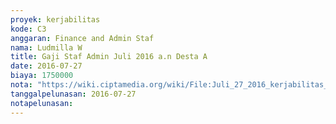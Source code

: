 ```yaml
---
proyek: kerjabilitas
kode: C3
anggaran: Finance and Admin Staf
nama: Ludmilla W
title: Gaji Staf Admin Juli 2016 a.n Desta A
date: 2016-07-27
biaya: 1750000
nota: "https://wiki.ciptamedia.org/wiki/File:Juli_27_2016_kerjabilitas_C3_gaji_finance%26adminstaf_juli_desta109.jpg"
tanggalpelunasan: 2016-07-27
notapelunasan:
---
```


